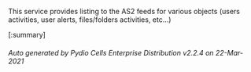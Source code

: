 






This service provides listing to the AS2 feeds for various objects (users activities, user alerts, files/folders activities, etc...)

[:summary]

###### Auto generated by Pydio Cells Enterprise Distribution v2.2.4 on 22-Mar-2021
